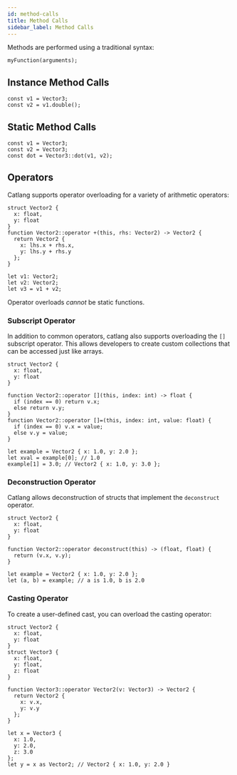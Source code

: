 ```yaml
---
id: method-calls
title: Method Calls
sidebar_label: Method Calls
---
```


Methods are performed using a traditional syntax:

```catlang
myFunction(arguments);
```

## Instance Method Calls

```catlang
const v1 = Vector3;
const v2 = v1.double();
```

## Static Method Calls

```catlang
const v1 = Vector3;
const v2 = Vector3;
const dot = Vector3::dot(v1, v2);
```

## Operators

Catlang supports operator overloading for a variety of arithmetic operators:

```catlang
struct Vector2 {
  x: float,
  y: float
}
function Vector2::operator +(this, rhs: Vector2) -> Vector2 {
  return Vector2 {
    x: lhs.x + rhs.x,
    y: lhs.y + rhs.y
  };
}

let v1: Vector2;
let v2: Vector2;
let v3 = v1 + v2;
```

Operator overloads _cannot_ be static functions.

### Subscript Operator

In addition to common operators, catlang also supports overloading the `[]` subscript operator. This allows developers to create custom collections that can be accessed just like arrays.

```catlang
struct Vector2 {
  x: float,
  y: float
}

function Vector2::operator [](this, index: int) -> float {
  if (index == 0) return v.x;
  else return v.y;
}
function Vector2::operator []=(this, index: int, value: float) {
  if (index == 0) v.x = value;
  else v.y = value;
}

let example = Vector2 { x: 1.0, y: 2.0 };
let xval = example[0]; // 1.0
example[1] = 3.0; // Vector2 { x: 1.0, y: 3.0 };
```

### Deconstruction Operator

Catlang allows deconstruction of structs that implement the `deconstruct` operator.

```catlang
struct Vector2 {
  x: float,
  y: float
}

function Vector2::operator deconstruct(this) -> (float, float) {
  return (v.x, v.y);
}

let example = Vector2 { x: 1.0, y: 2.0 };
let (a, b) = example; // a is 1.0, b is 2.0
```

### Casting Operator

To create a user-defined cast, you can overload the casting operator:

```catlang
struct Vector2 {
  x: float,
  y: float
}
struct Vector3 {
  x: float,
  y: float,
  z: float
}

function Vector3::operator Vector2(v: Vector3) -> Vector2 {
  return Vector2 {
    x: v.x,
    y: v.y
  };
}

let x = Vector3 {
  x: 1.0,
  y: 2.0,
  z: 3.0
};
let y = x as Vector2; // Vector2 { x: 1.0, y: 2.0 }
```
